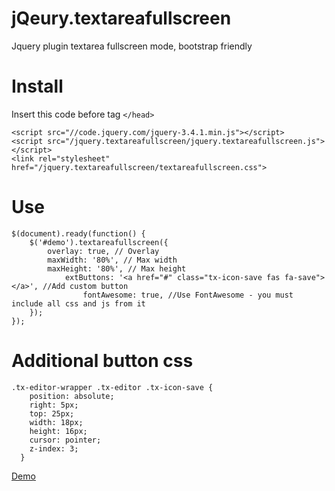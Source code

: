 jQeury.textareafullscreen
=============

Jquery plugin textarea fullscreen mode, bootstrap friendly

# Install
Insert this code before tag `</head>`
```
<script src="//code.jquery.com/jquery-3.4.1.min.js"></script>
<script src="/jquery.textareafullscreen/jquery.textareafullscreen.js"></script>
<link rel="stylesheet" href="/jquery.textareafullscreen/textareafullscreen.css">
```
# Use
```
$(document).ready(function() {
	$('#demo').textareafullscreen({
		overlay: true, // Overlay
		maxWidth: '80%', // Max width
		maxHeight: '80%', // Max height
	        extButtons: '<a href="#" class="tx-icon-save fas fa-save"></a>', //Add custom button
                fontAwesome: true, //Use FontAwesome - you must include all css and js from it 
	});
});
```
# Additional button css
```
.tx-editor-wrapper .tx-editor .tx-icon-save {
    position: absolute;
    right: 5px;
    top: 25px;
    width: 18px;
    height: 16px;
    cursor: pointer;
    z-index: 3;
  }
```

[Demo](http://creoart.github.io/jquery.textareafullscreen)
